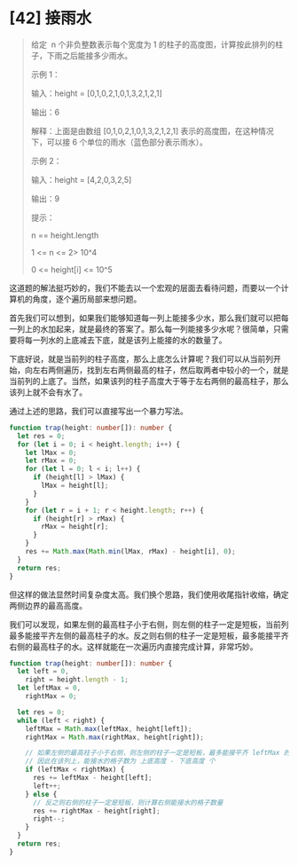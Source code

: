 # [42] 接雨水

> 给定  n 个非负整数表示每个宽度为 1 的柱子的高度图，计算按此排列的柱子，下雨之后能接多少雨水。
>
> 示例 1：
>
> 输入：height = [0,1,0,2,1,0,1,3,2,1,2,1]
>
> 输出：6
>
> 解释：上面是由数组 [0,1,0,2,1,0,1,3,2,1,2,1] 表示的高度图，在这种情况下，可以接 6 个单位的雨水（蓝色部分表示雨水）。
>
> 示例 2：
>
> 输入：height = [4,2,0,3,2,5]
>
> 输出：9
>
> 提示：
>
> n == height.length
>
> 1 <= n <= 2> 10^4
>
> 0 <= height[i] <= 10^5

这道题的解法挺巧妙的，我们不能去以一个宏观的层面去看待问题，而要以一个计算机的角度，逐个遍历局部来想问题。

首先我们可以想到，如果我们能够知道每一列上能接多少水，那么我们就可以把每一列上的水加起来，就是最终的答案了。那么每一列能接多少水呢？很简单，只需要将每一列水的上底减去下底，就是该列上能接的水的数量了。

下底好说，就是当前列的柱子高度，那么上底怎么计算呢？我们可以从当前列开始，向左右两侧遍历，找到左右两侧最高的柱子，然后取两者中较小的一个，就是当前列的上底了。当然，如果该列的柱子高度大于等于左右两侧的最高柱子，那么该列上就不会有水了。

通过上述的思路，我们可以直接写出一个暴力写法。

```ts
function trap(height: number[]): number {
  let res = 0;
  for (let i = 0; i < height.length; i++) {
    let lMax = 0;
    let rMax = 0;
    for (let l = 0; l < i; l++) {
      if (height[l] > lMax) {
        lMax = height[l];
      }
    }
    for (let r = i + 1; r < height.length; r++) {
      if (height[r] > rMax) {
        rMax = height[r];
      }
    }
    res += Math.max(Math.min(lMax, rMax) - height[i], 0);
  }
  return res;
}
```

但这样的做法显然时间复杂度太高。我们换个思路，我们使用收尾指针收缩，确定两侧边界的最高高度。

我们可以发现，如果左侧的最高柱子小于右侧，则左侧的柱子一定是短板，当前列最多能接平齐左侧的最高柱子的水。反之则右侧的柱子一定是短板，最多能接平齐右侧的最高柱子的水。这样就能在一次遍历内直接完成计算，非常巧妙。

```ts
function trap(height: number[]): number {
  let left = 0,
    right = height.length - 1;
  let leftMax = 0,
    rightMax = 0;

  let res = 0;
  while (left < right) {
    leftMax = Math.max(leftMax, height[left]);
    rightMax = Math.max(rightMax, height[right]);

    // 如果左侧的最高柱子小于右侧，则左侧的柱子一定是短板，最多能接平齐 leftMax 的水
    // 因此在该列上，能接水的格子数为 上底高度 - 下底高度 个
    if (leftMax < rightMax) {
      res += leftMax - height[left];
      left++;
    } else {
      // 反之则右侧的柱子一定是短板，则计算右侧能接水的格子数量
      res += rightMax - height[right];
      right--;
    }
  }
  return res;
}
```
